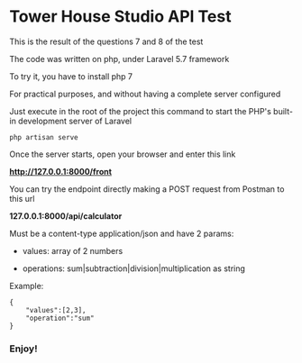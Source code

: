 # Tower House Studio API Test

This is the result of the questions 7 and 8 of the test

The code was written on php, under Laravel 5.7 framework

To try it, you have to install php 7

For practical purposes, and without having a complete server configured

Just execute in the root of the project this command to start the PHP's built-in development server of Laravel 

`php artisan serve`

Once the server starts, open your browser and enter this link

**http://127.0.0.1:8000/front**

You can try the endpoint directly making a POST request from Postman to this url

**127.0.0.1:8000/api/calculator**

Must be a content-type application/json and have 2 params:

* values: array of 2 numbers 

* operations: sum|subtraction|division|multiplication as string

Example:

```
{
	"values":[2,3],
	"operation":"sum"
}
```

### Enjoy!